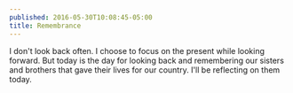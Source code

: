 ```yaml
---
published: 2016-05-30T10:08:45-05:00
title: Remembrance
---
```

I don't look back often. I choose to focus on the present while looking forward. But today is the day for looking back and remembering our sisters and brothers that gave their lives for our country. I'll be reflecting on them today.